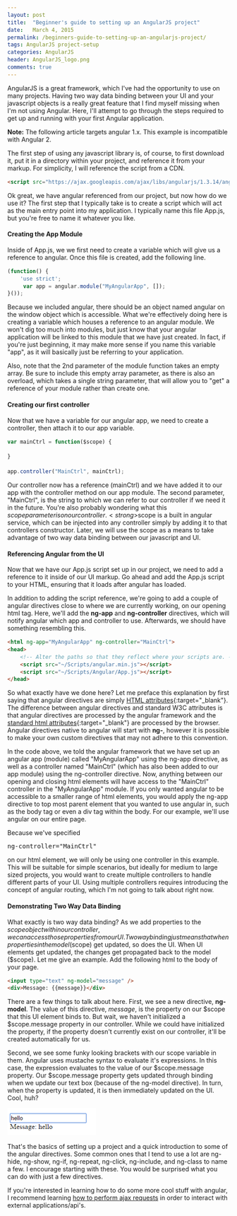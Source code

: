 ```yaml
---
layout: post
title:  "Beginner's guide to setting up an AngularJS project"
date:   March 4, 2015
permalink: /beginners-guide-to-setting-up-an-angularjs-project/
tags: AngularJS project-setup
categories: AngularJS
header: AngularJS_logo.png
comments: true
---
```


AngularJS is a great framework, which I've had the opportunity to use on many projects. Having two way data binding between your UI and your javascript objects is a really great feature that I find myself missing when I'm not using Angular. Here, I'll attempt to go through the steps required to get up and running with your first Angular application.

**Note:** The following article targets angular 1.x. This example is incompatible with Angular 2.

The first step of using any javascript library is, of course, to first download it, put it in a directory within your project, and reference it from your markup. For simplicity, I will reference the script from a CDN.

```html
<script src="https://ajax.googleapis.com/ajax/libs/angularjs/1.3.14/angular.min.js" type="text/javascript"></script>
```

Ok great, we have angular referenced from our project, but now how do we use it? The first step that I typically take is to create a script which will act as the main entry point into my application. I typically name this file App.js, but you're free to name it whatever you like.

#### Creating the App Module

Inside of App.js, we we first need to create a variable which will give us a reference to angular. Once this file is created, add the following line.

```javascript
(function() {
    'use strict';
     var app = angular.module("MyAngularApp", []);
}());
```

Because we included angular, there should be an object named angular on the window object which is accessible. What we're effectively doing here is creating a variable which houses a reference to an angular module. We won't dig too much into modules, but just know that your angular application will be linked to this module that we have just created. In fact, if you're just beginning, it may make more sense if you name this variable "app", as it will basically just be referring to your application.

Also, note that the 2nd parameter of the module function takes an empty array. Be sure to include this empty array parameter, as there is also an overload, which takes a single string parameter, that will allow you to "get" a reference of your module rather than create one.

<h4>Creating our first controller</h4>

Now that we have a variable for our angular app, we need to create a controller, then attach it to our app variable.

```javascript
var mainCtrl = function($scope) {

}

app.controller("MainCtrl", mainCtrl);
```

Our controller now has a reference (mainCtrl) and we have added it to our app with the controller method on our app module. The second parameter, "MainCtrl", is the string to which we can refer to our controller if we need it in the future. You're also probably wondering what this $scope parameter is on our controller. <strong>$scope</strong> is a built in angular service, which can be injected into any controller simply by adding it to that controllers constructor. Later, we will use the scope as a means to take advantage of two way data binding between our javascript and UI.

#### Referencing Angular from the UI

Now that we have our App.js script set up in our project, we need to add a reference to it inside of our UI markup. Go ahead and add the App.js script to your HTML, ensuring that it loads after angular has loaded.

In addition to adding the script reference, we're going to add a couple of angular directives close to where we are currently working, on our opening html tag. Here, we'll add the <strong>ng-app</strong> and <strong>ng-controller</strong> directives, which will notify angular which app and controller to use. Afterwards, we should have something resembling this.

```html
<html ng-app="MyAngularApp" ng-controller="MainCtrl">
<head>
    <!-- Alter the paths so that they reflect where your scripts are. -->
    <script src="~/Scripts/angular.min.js"></script>
    <script src="~/Scripts/Angular/App.js"></script>
</head>
```

So what exactly have we done here? Let me preface this explanation by first saying that angular directives are simply [HTML attributes](http://www.w3schools.com/html/html_attributes.asp){:target="_blank"}. The difference between angular directives and standard W3C attributes is that angular directives are processed by the angular framework and the [standard html attributes](http://www.w3.org/TR/html4/index/attributes.html){:target="_blank"} are processed by the browser. Angular directives native to angular will start with <strong>ng-</strong>, however it is possible to make your own custom directives that may not adhere to this convention.

In the code above, we told the angular framework that we have set up an angular app (module) called "MyAngularApp" using the ng-app directive, as well as a controller named "MainCtrl" (which has also been added to our app module) using the ng-controller directive. Now, anything between our opening and closing html elements will have access to the "MainCtrl" controller in the "MyAngularApp" module. If you only wanted angular to be accessible to a smaller range of html elements, you would apply the ng-app directive to top most parent element that you wanted to use angular in, such as the body tag or even a div tag within the body. For our example, we'll use angular on our entire page.

Because we've specified <pre>ng-controller="MainCtrl"</pre> on our html element, we will only be using one controller in this example. This will be suitable for simple scenarios, but ideally for medium to large sized projects, you would want to create multiple controllers to handle different parts of your UI. Using multiple controllers requires introducing the concept of angular routing, which I'm not going to talk about right now.

<h4>Demonstrating Two Way Data Binding</h4>

What exactly is two way data binding? As we add properties to the $scope object within our controller, we can access those properties from our UI. Two way binding just means that when properties in the model ($scope) get updated, so does the UI. When UI elements get updated, the changes get propagated back to the model ($scope). Let me give an example. Add the following html to the body of your page.

```html
<input type="text" ng-model="message" />
<div>Message: {{message}}</div>
```

There are a few things to talk about here. First, we see a new directive, <strong>ng-model</strong>. The value of this directive, <em>message</em>, is the property on our $scope that this UI element binds to. But wait, we haven't initialized a $scope.message property in our controller. While we could have initialized the property, if the property doesn't currently exist on our controller, it'll be created automatically for us.

Second, we see some funky looking brackets with our scope variable in them. Angular uses mustache syntax to evaluate it's expressions. In this case, the expression evaluates to the value of our $scope.message property. Our $scope.message property gets updated through binding when we update our text box (because of the ng-model directive). In turn, when the property is updated, it is then immediately updated on the UI. Cool, huh?

![Angular two way data binding](/assets/images/posts/content/angular-two-way-binding.png)

That's the basics of setting up a project and a quick introduction to some of the angular directives. Some common ones that I tend to use a lot are ng-hide, ng-show, ng-if, ng-repeat, ng-click, ng-include, and ng-class to name a few. I encourage starting with these. You would be surprised what you can do with just a few directives.

If you're interested in learning how to do some more cool stuff with angular, I recommend learning [how to perform ajax requests](/performing-ajax-http-requests-with-angularjs) in order to interact with external applications/api's.
